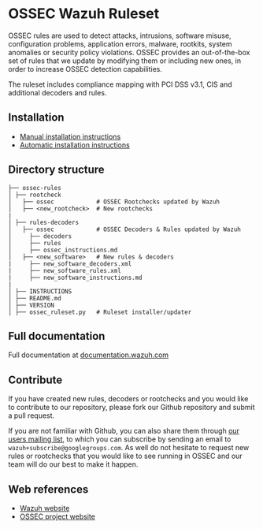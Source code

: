# OSSEC Wazuh Ruleset

OSSEC rules are used to detect attacks, intrusions, software misuse, configuration problems, application errors, malware, rootkits, system anomalies or security policy violations. OSSEC provides an out-of-the-box set of rules that we update by modifying them or including new ones, in order to increase OSSEC detection capabilities.

The ruleset includes compliance mapping with PCI DSS v3.1, CIS and additional decoders and rules.

## Installation

* [Manual installation instructions](http://documentation.wazuh.com/en/latest/ossec_ruleset.html#manual-installation)
* [Automatic installation instructions](http://documentation.wazuh.com/en/latest/ossec_ruleset.html#automatic-installation)

## Directory structure

    ├── ossec-rules             
    │ ├── rootcheck            
    │   ├── ossec            # OSSEC Rootchecks updated by Wazuh
    │   ├── <new_rootcheck>  # New rootchecks
    |
    │ ├── rules-decoders 
    │   ├── ossec            # OSSEC Decoders & Rules updated by Wazuh
    │     ├── decoders
    │     ├── rules
    │     ├── ossec_instructions.md
    │   ├── <new_software>   # New rules & decoders
    |     ├── new_software_decoders.xml
    |     ├── new_software_rules.xml  
    |     ├── new_software_instructions.md  
    |
    │ ├── INSTRUCTIONS
    │ ├── README.md
    │ ├── VERSION
    │ ├── ossec_ruleset.py   # Ruleset installer/updater
    
## Full documentation

Full documentation at [documentation.wazuh.com](http://documentation.wazuh.com/en/latest/ossec_ruleset.html)

## Contribute

If you have created new rules, decoders or rootchecks and you would like to contribute to our repository, please fork our Github repository and submit a pull request.

If you are not familiar with Github, you can also share them through [our users mailing list](https://groups.google.com/d/forum/wazuh), to which you can subscribe by sending an email to `wazuh+subscribe@googlegroups.com`. As well do not hesitate to request new rules or rootchecks that you would like to see running in OSSEC and our team will do our best to make it happen.

## Web references

* [Wazuh website](http://wazuh.com)
* [OSSEC project website](http://ossec.github.io)